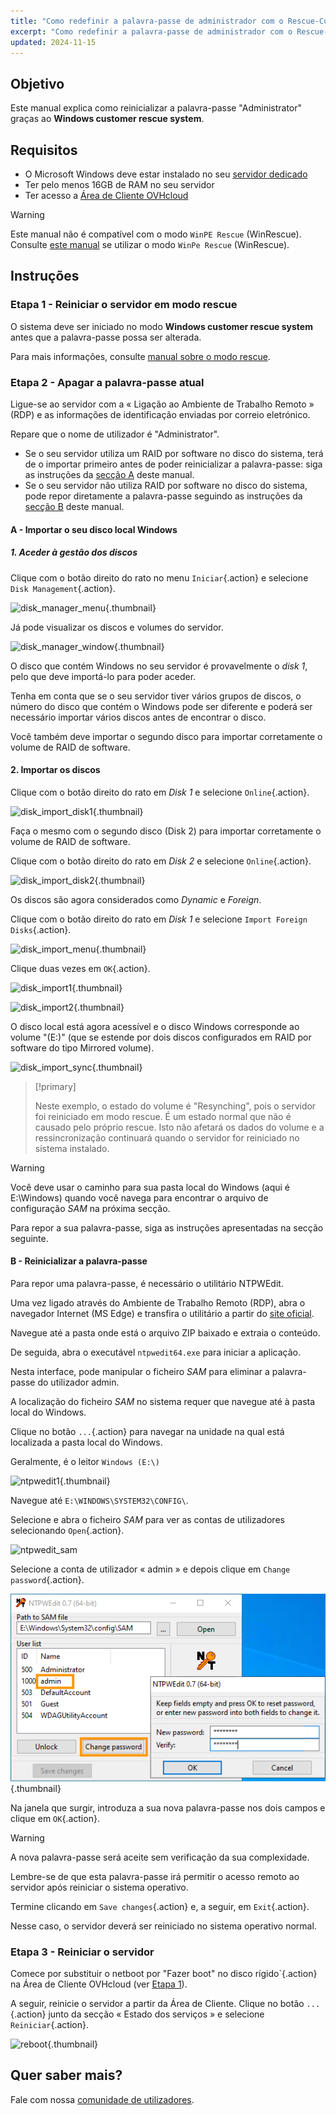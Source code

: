 ```yaml
---
title: "Como redefinir a palavra-passe de administrador com o Rescue-Customer-Windows"
excerpt: "Como redefinir a palavra-passe de administrador com o Rescue-Customer-Windows"
updated: 2024-11-15
---
```


## Objetivo

Este manual explica como reinicializar a palavra-passe "Administrator" graças ao **Windows customer rescue system**.

## Requisitos

- O Microsoft Windows deve estar instalado no seu [servidor dedicado](/links/bare-metal/bare-metal)
- Ter pelo menos 16GB de RAM no seu servidor
- Ter acesso a [Área de Cliente OVHcloud](/links/manager)

> [!warning]
>
> Este manual não é compatível com o modo `WinPE Rescue` (WinRescue).
> Consulte [este manual](/pages/bare_metal_cloud/dedicated_servers/changing-admin-password-on-windows) se utilizar o modo `WinPe Rescue` (WinRescue).
>

## Instruções

### Etapa 1 - Reiniciar o servidor em modo rescue <a name="step1"></a>

O sistema deve ser iniciado no modo **Windows customer rescue system** antes que a palavra-passe possa ser alterada.

Para mais informações, consulte [manual sobre o modo rescue](/pages/bare_metal_cloud/dedicated_servers/rescue-customer-windows).

### Etapa 2 - Apagar a palavra-passe atual <a name="step2"></a>

Ligue-se ao servidor com a « Ligação ao Ambiente de Trabalho Remoto » (RDP) e as informações de identificação enviadas por correio eletrónico.

Repare que o nome de utilizador é "Administrator".

- Se o seu servidor utiliza um RAID por software no disco do sistema, terá de o importar primeiro antes de poder reinicializar a palavra-passe: siga as instruções da [secção A](#sectionA) deste manual.
- Se o seu servidor não utiliza RAID por software no disco do sistema, pode repor diretamente a palavra-passe seguindo as instruções da [secção B](#sectionB) deste manual.

#### A - Importar o seu disco local Windows <a name="sectionA"></a>

##### 1. Aceder à gestão dos discos

Clique com o botão direito do rato no menu `Iniciar`{.action} e selecione `Disk Management`{.action}.

![disk_manager_menu](images/disk_manager_menu.png){.thumbnail}

Já pode visualizar os discos e volumes do servidor.

![disk_manager_window](images/disk_manager_window1.png){.thumbnail}

O disco que contém Windows no seu servidor é provavelmente o *disk 1*, pelo que deve importá-lo para poder aceder.

Tenha em conta que se o seu servidor tiver vários grupos de discos, o número do disco que contém o Windows pode ser diferente e poderá ser necessário importar vários discos antes de encontrar o disco.

Você também deve importar o segundo disco para importar corretamente o volume de RAID de software.

#### 2. Importar os discos

Clique com o botão direito do rato em *Disk 1* e selecione `Online`{.action}.

![disk_import_disk1](images/disk_manager_disk1on.png){.thumbnail}

Faça o mesmo com o segundo disco (Disk 2) para importar corretamente o volume de RAID de software.

Clique com o botão direito do rato em *Disk 2* e selecione `Online`{.action}.

![disk_import_disk2](images/disk_manager_disk2on.png){.thumbnail}

Os discos são agora considerados como *Dynamic* e *Foreign*.

Clique com o botão direito do rato em *Disk 1* e selecione `Import Foreign Disks`{.action}.

![disk_import_menu](images/disk_manager_diskimport.png){.thumbnail}

Clique duas vezes em `OK`{.action}.

![disk_import1](images/disk_import1.png){.thumbnail}

![disk_import2](images/disk_import2.png){.thumbnail}

O disco local está agora acessível e o disco Windows corresponde ao volume "(E:)" (que se estende por dois discos configurados em RAID por software do tipo Mirrored volume).

![disk_import_sync](images/disk_import_sync.png){.thumbnail}

> [!primary]
>
>  Neste exemplo, o estado do volume é "Resynching", pois o servidor foi reiniciado em modo rescue. É um estado normal que não é causado pelo próprio rescue.
> Isto não afetará os dados do volume e a ressincronização continuará quando o servidor for reiniciado no sistema instalado.

> [!warning]
>
> Você deve usar o caminho para sua pasta local do Windows (aqui é E:\Windows) quando você navega para encontrar o arquivo de configuração _SAM_ na próxima secção.

Para repor a sua palavra-passe, siga as instruções apresentadas na secção seguinte.

#### B - Reinicializar a palavra-passe <a name="sectionB"></a>

Para repor uma palavra-passe, é necessário o utilitário NTPWEdit.

Uma vez ligado através do Ambiente de Trabalho Remoto (RDP), abra o navegador Internet (MS Edge) e transfira o utilitário a partir do [site oficial](http://www.cdslow.org.ru/files/ntpwedit/ntpwed07.zip).

Navegue até a pasta onde está o arquivo ZIP baixado e extraia o conteúdo.

De seguida, abra o executável `ntpwedit64.exe` para iniciar a aplicação.

Nesta interface, pode manipular o ficheiro *SAM* para eliminar a palavra-passe do utilizador admin.

A localização do ficheiro *SAM* no sistema requer que navegue até à pasta local do Windows.

Clique no botão `...`{.action} para navegar na unidade na qual está localizada a pasta local do Windows.

Geralmente, é o leitor `Windows (E:\)`

![ntpwedit1](images/ntpwedit_1.png){.thumbnail}

Navegue até `E:\WINDOWS\SYSTEM32\CONFIG\`.

Selecione e abra o ficheiro *SAM* para ver as contas de utilizadores selecionando `Open`{.action}.

![ntpwedit_sam](images/SAM.png)

Selecione a conta de utilizador « admin » e depois clique em `Change password`{.action}.

![ntpwedit2](images/ntpwedit_2.png){.thumbnail}

Na janela que surgir, introduza a sua nova palavra-passe nos dois campos e clique em `OK`{.action}.

> [!warning]
>
> A nova palavra-passe será aceite sem verificação da sua complexidade.
>
> Lembre-se de que esta palavra-passe irá permitir o acesso remoto ao servidor após reiniciar o sistema operativo.

Termine clicando em `Save changes`{.action} e, a seguir, em `Exit`{.action}.

Nesse caso, o servidor deverá ser reiniciado no sistema operativo normal.

### Etapa 3 - Reiniciar o servidor <a name="step3"></a>

Comece por substituir o netboot por "Fazer boot" no disco rígido`{.action} na Área de Cliente OVHcloud (ver [Etapa 1](#step1)).

A seguir, reinicie o servidor a partir da Área de Cliente. Clique no botão `...`{.action} junto da secção « Estado dos serviços » e selecione `Reiniciar`{.action}.

![reboot](/pages/assets/screens/control_panel/product-selection/bare-metal-cloud/dedicated-servers/general-information/cp_dedicated_restart.png){.thumbnail}

## Quer saber mais?

Fale com nossa [comunidade de utilizadores](/links/community).
